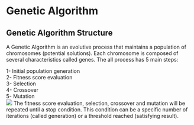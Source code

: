 # Genetic Algorithm
## Genetic Algorithm Structure
A Genetic Algorithm is an evolutive process that maintains a population of chromosomes (potential solutions). Each chromosome is composed of several characteristics called genes. The all process has 5 main steps:

1- Initial population generation<br>
2- Fitness score evaluation<br>
3- Selection<br>
4- Crossover<br>
5- Mutation<br>
![](https://cylab.be/storage/blog/172/files/Mjmxx5pGCh4mMjKC/2021-09-08_11-02.png)
The fitness score evaluation, selection, crossover and mutation will be repeated until a stop condition. This condition can be a specific number of iterations (called generation) or a threshold reached (satisfying result).
